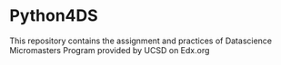 # Python4DS
This repository contains the assignment and practices of Datascience Micromasters Program provided by UCSD on Edx.org
